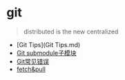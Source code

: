git
===
> distributed is the new centralized


- [Git Tips](Git Tips.md)
- [Git submodule子模块](submodule.md)
- [Git常见错误](git-error.md)
- [fetch&pull](fetch_pull.md)







